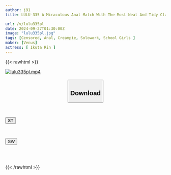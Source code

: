 ```yaml
---
author: j91
title: LULU-335 A Miraculous Anal Match With The Most Neat And Tidy Classmate In The Grade! The Student Council President, Who Secretly Likes Anal Masturbation, Asked Me To Develop An Asshole Dick, So I Had My Long-awaited Anal Sex And Kept Cumming In Her Anus Until She Screamed And Fainted. Rin Ikuta

url: /v/lulu335pl
date: 2024-09-27T01:30:00Z
image: "lulu335pl.jpg"
tags: [Censored, Anal, Creampie, Solowork, School Girls	]
maker: [Venus]
actress: [ Ikuta Rin ]
---
```



{{< rawhtml >}}

<div class="video" data-videoid="kDgJx43QJasD6z">
    <a href="javascript:;">
        <img src="/v/lulu335pl/lulu335pl.jpg" width="WIDTH" height="HEIGHT" alt="lulu335pl.mp4" loading="lazy">
    </a>
</div>

<script type="text/javascript" src="https://j91.asia/asset/on-demand-st.js"></script>

<br>
  <link rel="stylesheet" href="https://j91.asia/asset/bs5.css">
  
  <center>
  <button class="btn btn-primary" type="button" data-bs-toggle="collapse" data-bs-target=".multi-collapse" aria-expanded="false" aria-controls="multiCollapseExample1 multiCollapseExample2"><h2>Download</h2></button></center>
</p>
<div class="row">
  <div class="col">
    <div class="collapse multi-collapse" id="multiCollapseExample1">
      <div class="card card-body">
	      	      <br>
<div class="buttons">  
<p><a href="/v/lulu335pl/st.html" target="_blank"><button class="btn-hover color-3"><i class="fa fa-download"></i> ST</button></a></p></div>
    </div>
  </div>
</div>
  <div class="col">
    <div class="collapse multi-collapse" id="multiCollapseExample2">
      <div class="card card-body">
	      <br>
<div class="buttons">
<p><a href="/v/lulu335pl/sw.html" target="_blank"><button class="btn-hover color-2"><i class="fa fa-download"></i> SW</button></a></p></div>
<br><br>
      </div>
    </div>
  </div>
</div>

{{< /rawhtml >}}